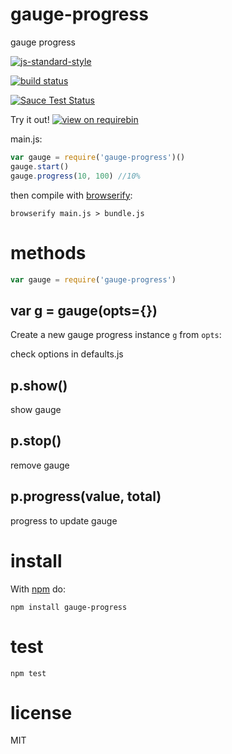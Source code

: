 # gauge-progress

gauge progress

[![js-standard-style](https://cdn.rawgit.com/feross/standard/master/badge.svg)](https://github.com/feross/standard)

[![build status](https://api.travis-ci.org/JamesKyburz/gauge-progress.svg)](https://travis-ci.org/JamesKyburz/gauge-progress)

[![Sauce Test Status](https://saucelabs.com/browser-matrix/gauge-progress.svg)](https://saucelabs.com/u/gauge-progress)

Try it out! [![view on requirebin](http://requirebin.com/badge.png)](http://requirebin.com/?gist=de194560ff8a5f01c287)

main.js:

``` js
var gauge = require('gauge-progress')()
gauge.start()
gauge.progress(10, 100) //10%

```

then compile with [browserify](http://browserify.org):

```
browserify main.js > bundle.js
```

# methods

``` js
var gauge = require('gauge-progress')
```

## var g = gauge(opts={})

Create a new gauge progress instance `g` from `opts`:

check options in defaults.js

## p.show()

show gauge

## p.stop()

remove gauge

## p.progress(value, total)

progress to update gauge

# install

With [npm](https://npmjs.org) do:

```
npm install gauge-progress
```

# test

```
npm test
```

# license

MIT
